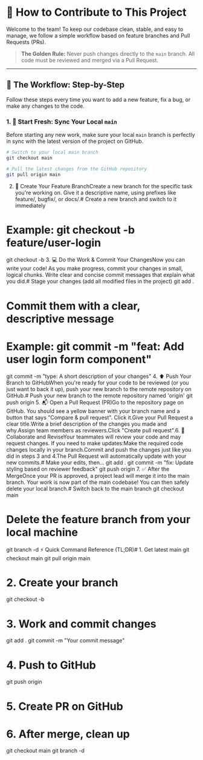 # 🚀 How to Contribute to This Project

Welcome to the team! To keep our codebase clean, stable, and easy to manage, we follow a simple workflow based on feature branches and Pull Requests (PRs).

> **The Golden Rule:** Never push changes directly to the `main` branch. All code must be reviewed and merged via a Pull Request.

---

## 📝 The Workflow: Step-by-Step

Follow these steps every time you want to add a new feature, fix a bug, or make any changes to the code.

### 1. 🔄 Start Fresh: Sync Your Local `main`

Before starting any new work, make sure your local `main` branch is perfectly in sync with the latest version of the project on GitHub.

```bash
# Switch to your local main branch
git checkout main

# Pull the latest changes from the GitHub repository
git pull origin main
```
2. 🌿 Create Your Feature BranchCreate a new branch for the specific task you're working on. Give it a descriptive name, using prefixes like feature/, bugfix/, or docs/.# Create a new branch and switch to it immediately
# Example: git checkout -b feature/user-login
git checkout -b <branch-name>
3. 💻 Do the Work & Commit Your ChangesNow you can write your code! As you make progress, commit your changes in small, logical chunks. Write clear and concise commit messages that explain what you did.# Stage your changes (add all modified files in the project)
git add .

# Commit them with a clear, descriptive message
# Example: git commit -m "feat: Add user login form component"
git commit -m "type: A short description of your changes"
4. ⬆️ Push Your Branch to GitHubWhen you're ready for your code to be reviewed (or you just want to back it up), push your new branch to the remote repository on GitHub.# Push your new branch to the remote repository named 'origin'
git push origin <branch-name>
5. 📬 Open a Pull Request (PR)Go to the repository page on GitHub. You should see a yellow banner with your branch name and a button that says "Compare & pull request". Click it.Give your Pull Request a clear title.Write a brief description of the changes you made and why.Assign team members as reviewers.Click "Create pull request".6. 💬 Collaborate and ReviseYour teammates will review your code and may request changes. If you need to make updates:Make the required code changes locally in your branch.Commit and push the changes just like you did in steps 3 and 4.The Pull Request will automatically update with your new commits.# Make your edits, then...
git add .
git commit -m "fix: Update styling based on reviewer feedback"
git push origin <branch-name>
7. ✅ After the MergeOnce your PR is approved, a project lead will merge it into the main branch. Your work is now part of the main codebase! You can then safely delete your local branch.# Switch back to the main branch
git checkout main

# Delete the feature branch from your local machine
git branch -d <branch-name>
⚡ Quick Command Reference (TL;DR)# 1. Get latest main
git checkout main
git pull origin main

# 2. Create your branch
git checkout -b <branch-name>

# 3. Work and commit changes
git add .
git commit -m "Your commit message"

# 4. Push to GitHub
git push origin <branch-name>

# 5. Create PR on GitHub

# 6. After merge, clean up
git checkout main
git branch -d <branch-name>
